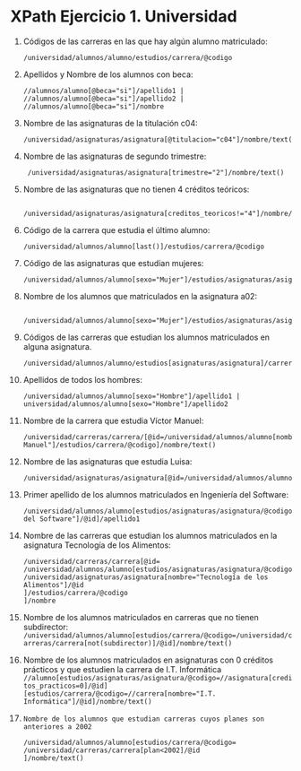 # XPath Ejercicio 1. Universidad

1. Códigos de las carreras en las que hay algún alumno matriculado:
   
   ```
   /universidad/alumnos/alumno/estudios/carrera/@codigo
   ```
2. Apellidos y Nombre de los alumnos con beca:

    ```
    //alumnos/alumno[@beca="si"]/apellido1 |
    //alumnos/alumno[@beca="si"]/apellido2 |
    //alumnos/alumno[@beca="si"]/nombre
    ```
3. Nombre de las asignaturas de la titulación c04:
   ```
   /universidad/asignaturas/asignatura[@titulacion="c04"]/nombre/text()
   ```
4. Nombre de las asignaturas de segundo trimestre:
   ```
    /universidad/asignaturas/asignatura[trimestre="2"]/nombre/text()
   ```
5. Nombre de las asignaturas que no tienen 4 créditos teóricos:
   ```
    /universidad/asignaturas/asignatura[creditos_teoricos!="4"]/nombre/text()
   ```
6. Código de la carrera que estudia el último alumno:
   ```
   /universidad/alumnos/alumno[last()]/estudios/carrera/@codigo
   ```
7. Código de las asignaturas que estudian mujeres:
    ```
    /universidad/alumnos/alumno[sexo="Mujer"]/estudios/asignaturas/asignatura/@codigo
    ```
8. Nombre de los alumnos que matriculados en la asignatura a02:
   ```
    /universidad/alumnos/alumno[sexo="Mujer"]/estudios/asignaturas/asignatura/@codigo
   ```
9.  Códigos de las carreras que estudian los alumnos matriculados en alguna asignatura.
    ```
    /universidad/alumnos/alumno/estudios[asignaturas/asignatura]/carrera/@codigo
    ```
10. Apellidos de todos los hombres:
    ```
    /universidad/alumnos/alumno[sexo="Hombre"]/apellido1 | universidad/alumnos/alumno[sexo="Hombre"]/apellido2
    ```
11. Nombre de la carrera que estudia Víctor Manuel:
    ```
    /universidad/carreras/carrera/[@id=/universidad/alumnos/alumno[nombre="Víctor Manuel"]/estudios/carrera/@codigo]/nombre/text()
    ```
12. Nombre de las asignaturas que estudia Luisa:
    ```
    /universidad/asignaturas/asignatura[@id=/universidad/alumnos/alumno[nombre="Luisa"]/estudios/asignaturas/asignatura/@codigo]/nombre/text()
    ```
13. Primer apellido de los alumnos matriculados en Ingeniería del Software:
    ```
    /universidad/alumnos/alumno[estudios/asignaturas/asignatura/@codigo=/universidad/asignaturas/asignatura[nombre="Ingeniería del Software"]/@id]/apellido1
    ```
14. Nombre de las carreras que estudian los alumnos matriculados en la asignatura Tecnología 
de los Alimentos:
    ```
    /universidad/carreras/carrera[@id=
    /universidad/alumnos/alumno[estudios/asignaturas/asignatura/@codigo=
    /universidad/asignaturas/asignatura[nombre="Tecnología de los Alimentos"]/@id
    ]/estudios/carrera/@codigo
    ]/nombre
    ```
15.    Nombre de los alumnos matriculados en carreras que no tienen subdirector:
    ```
    /universidad/alumnos/alumno[estudios/carrera/@codigo=/universidad/carreras/carrera[not(subdirector)]/@id]/nombre/text()
    ```
16.    Nombre de los alumnos matriculados en asignaturas con 0 créditos prácticos y que estudien 
la carrera de I.T. Informática
    ```
    //alumno[estudios/asignaturas/asignatura/@codigo=//asignatura[creditos_practicos=0]/@id][estudios/carrera/@codigo=//carrera[nombre="I.T. Informática"]/@id]/nombre/text()
    ```
17.     Nombre de los alumnos que estudian carreras cuyos planes son anteriores a 2002
    ```
    /universidad/alumnos/alumno[estudios/carrera/@codigo=
    /universidad/carreras/carrera[plan<2002]/@id
    ]/nombre/text()
    ```
